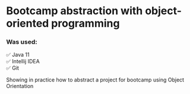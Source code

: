 # Bootcamp abstraction with object-oriented programming

### Was used:
✅ Java 11 <br/>
✅ Intellij IDEA <br/>
✅ Git <br/>

Showing in practice how to abstract a project for bootcamp using Object Orientation

